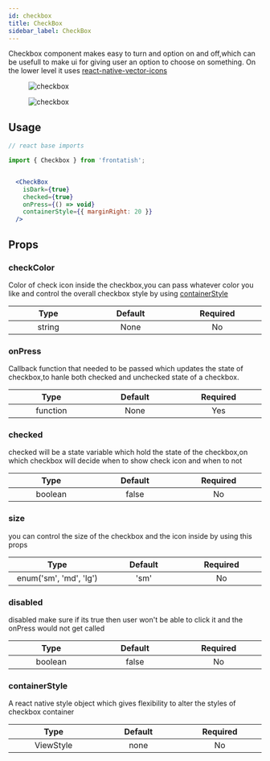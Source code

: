 ```yaml
---
id: checkbox
title: CheckBox
sidebar_label: CheckBox
---
```


Checkbox component makes easy to turn and option on and off,which can be usefull to make ui for giving user an option to choose on something. On the lower level it uses [react-native-vector-icons](https://www.npmjs.com/package/react-native-vector-icons)

<div className="image-horizontal-preview">
    <figure>
      <img src="/frontatish/img/checkbox_1.png" alt="checkbox" />
    </figure>
    <figure>
      <img src="/frontatish/img/checkbox_2.png" alt="checkbox" />
    </figure>
</div>

## Usage

```jsx
// react base imports

import { Checkbox } from 'frontatish';


  <CheckBox
    isDark={true}
    checked={true}
    onPress={() => void}
    containerStyle={{ marginRight: 20 }}
  />

```

## Props

### checkColor

Color of check icon inside the checkbox,you can pass whatever color you like and control the overall checkbox style by using [containerStyle](#containerstyle)

|           Type            |        Default         |       Required        |
| :-----------------------: | :--------------------: | :-------------------: |
| string <img width="500"/> | None<img width="500"/> | No <img width="500"/> |

### onPress

Callback function that needed to be passed which updates the state of checkbox,to hanle both checked and unchecked state of a checkbox.

|            Type             |        Default         |        Required        |
| :-------------------------: | :--------------------: | :--------------------: |
| function <img width="500"/> | None<img width="500"/> | Yes <img width="500"/> |

### checked

checked will be a state variable which hold the state of the checkbox,on which checkbox will decide when to show check icon and when to not

|            Type            |         Default          |       Required        |
| :------------------------: | :----------------------: | :-------------------: |
| boolean <img width="500"/> | false <img width="500"/> | No <img width="500"/> |

### size

you can control the size of the checkbox and the icon inside by using this props

|                   Type                    |         Default         |       Required        |
| :---------------------------------------: | :---------------------: | :-------------------: |
| enum('sm', 'md', 'lg') <img width="500"/> | 'sm' <img width="500"/> | No <img width="500"/> |

### disabled

disabled make sure if its true then user won't be able to click it and the onPress would not get called

|            Type            |         Default          |       Required        |
| :------------------------: | :----------------------: | :-------------------: |
| boolean <img width="500"/> | false <img width="500"/> | No <img width="500"/> |

### containerStyle

A react native style object which gives flexibility to alter the styles of checkbox container

|             Type             |         Default         |       Required        |
| :--------------------------: | :---------------------: | :-------------------: |
| ViewStyle <img width="500"/> | none <img width="500"/> | No <img width="500"/> |

